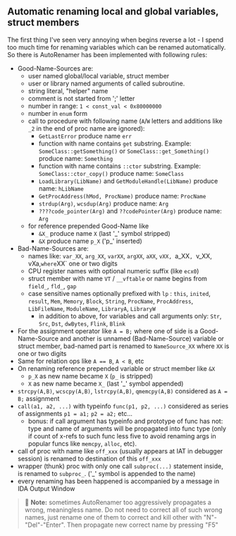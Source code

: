 ## Automatic renaming local and global variables, struct members
The first thing I've seen very annoying when begins reverse a lot - I spend too much time for renaming variables which can be renamed automatically. So there is AutoRenamer has been implemented with following rules:
* Good-Name-Sources are:
	- user named global/local variable, struct member
	- user or library named arguments of called subroutine.
	- string literal, "helper" name
	- comment is not started from ';' letter
	- number in range: `1 < const_val < 0x80000000`
	- number in `enum` form
	- call to procedure with following name (`A`/`W` letters and additions like `_2` in the end of proc name are ignored):
		+ `GetLastError` produce name `err`
		+ function with name contains `get` substring. Example: `SomeClass::getSomething()` or `SomeClass::get_Something()` produce name: `Something`
		+ function with name contains `::ctor` substring. Example: `SomeClass::ctor_copy()` produce name: `SomeClass`
		+ `LoadLibrary(LibName)` and `GetModuleHandle(LibName)` produce name: `hLibName`
		+ `GetProcAddress(hMod, ProcName)` produce name: `ProcName`
		+ `strdup(Arg)`, `wcsdup(Arg)` produce name: `Arg`
		+ `????code_pointer(Arg)` and `??codePointer(Arg)` produce name: `Arg`
	- for reference prepended Good-Name like
		+ `&X_` produce name `X` (last '_' symbol stripped)
		+ `&X`  produce name `p_X` ('p_' inserted)
* Bad-Name-Sources are:
	- names like: `var_XX`, `arg_XX`, `varXX`, `argXX`, `aXX`, `vXX, `a_XX`, `v_XX, vXa,` where `XX` one or two digits
	- CPU register names with optional numeric suffix (like `ecx0`)
	- struct member with name `VT` / `__vftable` or name begins from `field_`, `fld_`, `gap`
  - case sensitive names optionally prefixed with `lp` : `this`, `inited`, `result`, `Mem`, `Memory`, `Block`, `String`, `ProcName`, `ProcAddress`, `LibFileName`, `ModuleName`, `LibraryA`, `LibraryW`
	- in addition to above, for variables and call arguments only: `Str`, `Src`, `Dst`, `dwBytes`, `Flink`, `Blink`
* For the assignment operator like `A = B;` where one of side is a Good-Name-Source and another is unnamed (Bad-Name-Source) variable or struct member, bad-named part is renamed to `NameSource_XX` where `XX` is one or two digits
* Same for relation ops like `A == B`, `A < B`, etc 
* On renaming reference prepended variable or struct member like `&X`
	- `p_X` as new name became `X` (`p_` is stripped)
	- `X` as new name became `X_`  (last '_' symbol appended)
* `strcpy(A,B)`, `wcscpy(A,B)`, `lstrcpy(A,B)`, `qmemcpy(A,B)` considered as `A = B;` assignment
* `call(a1, a2, ...)` with typeinfo `func(p1, p2, ...)` considered as series of assignments `p1 = a1;` `p2 = a2;` etc...
	- bonus: if call argument has typeinfo and prototype of func has not: type and name of arguments will be propagated into func type (only if count of x-refs to such func less five to avoid renaming args in popular funcs like `memcpy`, `alloc`, etc).
* call of proc with name like `off_xxx` (usually appears at IAT in debugger session) is renamed to destination of this `off_xxx`
* wrapper (thunk) proc with only one call `subproc(...)` statement inside, is renamed to `subproc_`. ('_' symbol is appended to the name)
* every renaming has been happened is accompanied by a message in IDA Output Window
 
>📝 **Note:** sometimes AutoRenamer too aggressively propagates a wrong, meaningless name. Do not need to correct all of such wrong names, just rename one of them to correct and kill other with "N"-"Del"-"Enter". Then propagate new correct name by pressing "F5"
